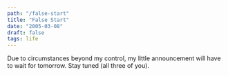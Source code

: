 ```yaml
---
path: "/false-start"
title: "False Start"
date: "2005-03-08"
draft: false
tags: life
---
```

Due to circumstances beyond my control, my little announcement will have to wait for tomorrow. Stay tuned (all three of you).

